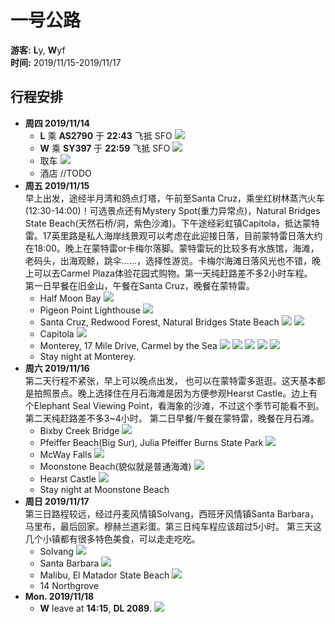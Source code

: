 # 一号公路
**游客:** **L**y, **W**yf  
**时间:** 2019/11/15-2019/11/17
## 行程安排
* **周四 2019/11/14**
  * **L** 乘 **AS2790** 于 **22:43** 飞抵 SFO
    ![](img/f1.png)
  * **W** 乘 **SY397** 于 **22:59** 飞抵 SFO
    ![](img/f2.png)
  * 取车
    ![](img/c1.png)
  * 酒店 //TODO
* **周五 2019/11/15**  
  早上出发，途经半月湾和鸽点灯塔，午前至Santa Cruz，乘坐红树林蒸汽火车(12:30-14:00)！可选景点还有Mystery Spot(重力异常点)，Natural Bridges State Beach(天然石桥/洞，紫色沙滩)。下午途经彩虹镇Capitola，抵达蒙特雷。17英里路是私人海岸线景观可以考虑在此迎接日落，目前蒙特雷日落大约在18:00。晚上在蒙特雷or卡梅尔落脚。蒙特雷玩的比较多有水族馆，海滩，老码头，出海观鲸，跳伞……，选择性游览。卡梅尔海滩日落风光也不错，晚上可以去Carmel Plaza体验花园式购物。第一天纯赶路差不多2小时车程。  
  第一日早餐在旧金山，午餐在Santa Cruz，晚餐在蒙特雷。
  * Half Moon Bay
    ![](img/half_moon_bay.jpeg)
  * Pigeon Point Lighthouse
    ![](img/pigeon_point_lighthouse.jpg)
  * Santa Cruz, Redwood Forest, Natural Bridges State Beach
    ![](img/santa_cruz.jpg)
    ![](img/redwood.png)
  * Capitola
    ![](img/capitola.jpg)
  * Monterey, 17 Mile Drive, Carmel by the Sea
    ![](img/17miles.jpg)
    ![](img/monterey.jpg)
    ![](img/carmel.jpeg)
    ![](img/carmel_beach.jpg)
    ![](img/carmel_plaza.jpg)
  * Stay night at Monterey.
* **周六 2019/11/16**  
  第二天行程不紧张，早上可以晚点出发， 也可以在蒙特雷多逛逛。这天基本都是拍照景点。晚上选择住在月石海滩是因为方便参观Hearst Castle。边上有个Elephant Seal Viewing Point，看海象的沙滩，不过这个季节可能看不到。第二天纯赶路差不多3~4小时。
  第二日早餐/午餐在蒙特雷，晚餐在月石滩。
  * Bixby Creek Bridge
    ![](img/bixby_creek_bridge.jpg)
  * Pfeiffer Beach(Big Sur), Julia Pfeiffer Burns State Park
    ![](img/big_sur.jpg)
  * McWay Falls
    ![](img/mcway_falls.jpg)
  * Moonstone Beach(貌似就是普通海滩)
    ![](img/moonstone_beach.jpg)
  * Hearst Castle
    ![](img/hearst_castle.jpg)
  * Stay night at Moonstone Beach
* **周日 2019/11/17**  
  第三日路程较远，经过丹麦风情镇Solvang，西班牙风情镇Santa Barbara，马里布，最后回家。穆赫兰道彩蛋。第三日纯车程应该超过5小时。
  第三天这几个小镇都有很多特色美食，可以走走吃吃。
  * Solvang
    ![](img/solvang.jpg)
  * Santa Barbara
    ![](img/santa_barbara.jpg)
  * Malibu, El Matador State Beach
    ![](img/malibu.jpg)
  * 14 Northgrove
* **Mon. 2019/11/18**
  * **W** leave at **14:15**, **DL 2089**.
    ![](img/f3.png)